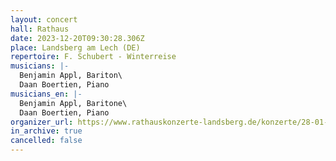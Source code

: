 ```yaml
---
layout: concert
hall: Rathaus
date: 2023-12-20T09:30:28.306Z
place: Landsberg am Lech (DE)
repertoire: F. Schubert - Winterreise
musicians: |-
  Benjamin Appl, Bariton\
  Daan Boertien, Piano
musicians_en: |-
  Benjamin Appl, Baritone\
  Daan Boertien, Piano
organizer_url: https://www.rathauskonzerte-landsberg.de/konzerte/28-01-2024-appl-boertien/
in_archive: true
cancelled: false
---
```

